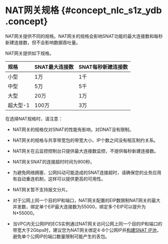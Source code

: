 # NAT网关规格 {#concept_nlc_s1z_ydb .concept}

NAT网关提供不同的规格。NAT网关的规格会影响SNAT功能的最大连接数和每秒新建连接数，但不会影响数据吞吐量。

NAT网关提供如下规格。

|规格|SNAT最大连接数|SNAT每秒新建连接数|
|:-|:--------|:----------|
|小型|1万|1千|
|中型|5万|5千|
|大型|20万|1万|
|超大型-1|100万|3万|

在选择NAT规格时，请注意：

-   NAT网关的规格仅对SNAT的性能有影响，对DNAT没有限制。

-   NAT网关的规格与共享带宽包的带宽大小、IP个数之间没有相互制约关系。

-   NAT网关在云监控控制台只提供最大连接数监控，不提供每秒新建连接数。

-   NAT网关SNAT的连接超时时间为900秒。

-   为避免网络拥塞、公网抖动可能造成的SNAT连接超时，请确保您的业务应用有自动重连机制，这样可以提供更高的可用性。

-   NAT网关暂不支持报文分片。

-   对于公网上同一个目的IP和端口，NAT网关配置的EIP数限制NAT网关的最大并发数，绑定单个EIP最大连接数为55000，绑定多个EIP可以提升为N\*55000。

-   当VPC内无公网IP的ECS实例通过NAT网关访问公网上同一个目的IP和端口的带宽大于2Gbps时，建议您为NAT网关绑定4-8个公网IP并[构建SNAT IP池](https://yq.aliyun.com/articles/533821)，避免单个公网IP的端口数量限制可能产生的丢包。


